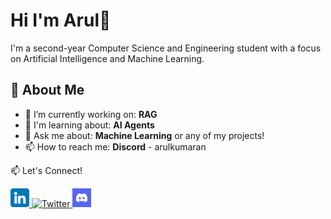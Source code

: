 # Hi I'm Arul👋 

I'm a second-year Computer Science and Engineering student with a focus on Artificial Intelligence and Machine Learning.

## 🚀 About Me

- 🔭 I’m currently working on: **RAG**
- 🌱 I'm learning about: **AI Agents**
- 💬 Ask me about: **Machine Learning** or any of my projects!
- 📫 How to reach me: **Discord** - arulkumaran



📫 Let's Connect!

<a href="https://www.linkedin.com/in/arul-kumaran-p" target="_blank">
    <img src="linkedin.png" alt="LinkedIn" width="30" />
</a>

<a href="https://x.com/arullkumarann" target="_blank">
    <img src="x.jpeg" alt="Twitter" width="30" />
</a>

<a href="https://discord.com/invite/c7T88phr" target="_blank">
    <img src="discord.png" alt="discord" width="30" />
</a>
